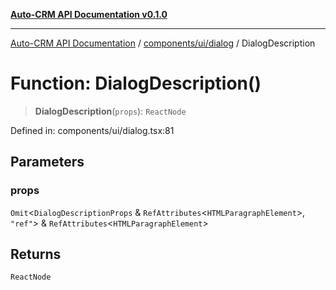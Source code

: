 [**Auto-CRM API Documentation v0.1.0**](../../../../README.md)

***

[Auto-CRM API Documentation](../../../../README.md) / [components/ui/dialog](../README.md) / DialogDescription

# Function: DialogDescription()

> **DialogDescription**(`props`): `ReactNode`

Defined in: components/ui/dialog.tsx:81

## Parameters

### props

`Omit`\<`DialogDescriptionProps` & `RefAttributes`\<`HTMLParagraphElement`\>, `"ref"`\> & `RefAttributes`\<`HTMLParagraphElement`\>

## Returns

`ReactNode`
